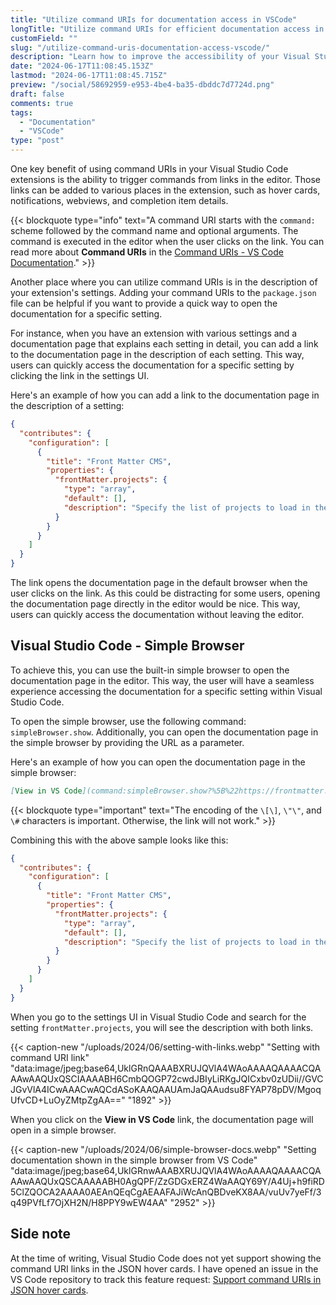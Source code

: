```yaml
---
title: "Utilize command URIs for documentation access in VSCode"
longTitle: "Utilize command URIs for efficient documentation access in Visual Studio Code"
customField: ""
slug: "/utilize-command-uris-documentation-access-vscode/"
description: "Learn how to improve the accessibility of your Visual Studio Code extensions by utilizing command URIs to open the documentation directly in the editor."
date: "2024-06-17T11:08:45.153Z"
lastmod: "2024-06-17T11:08:45.715Z"
preview: "/social/58692959-e953-4be4-ba35-dbddc7d7724d.png"
draft: false
comments: true
tags:
  - "Documentation"
  - "VSCode"
type: "post"
---
```


One key benefit of using command URIs in your Visual Studio Code extensions is the ability to trigger commands from links in the editor. Those links can be added to various places in the extension, such as hover cards, notifications, webviews, and completion item details.

{{< blockquote type="info" text="A command URI starts with the `command:` scheme followed by the command name and optional arguments. The command is executed in the editor when the user clicks on the link. You can read more about **Command URIs** in the [Command URIs - VS Code Documentation](https://code.visualstudio.com/api/extension-guides/command)." >}}

Another place where you can utilize command URIs is in the description of your extension's settings. Adding your command URIs to the `package.json` file can be helpful if you want to provide a quick way to open the documentation for a specific setting.

For instance, when you have an extension with various settings and a documentation page that explains each setting in detail, you can add a link to the documentation page in the description of each setting. This way, users can quickly access the documentation for a specific setting by clicking the link in the settings UI.

Here's an example of how you can add a link to the documentation page in the description of a setting:

```json 
{
  "contributes": {
    "configuration": [
      {
        "title": "Front Matter CMS",
        "properties": {
          "frontMatter.projects": {
            "type": "array",
            "default": [],
            "description": "Specify the list of projects to load in the Front Matter CMS. [Docs](https://frontmatter.codes/docs/settings/overview#frontmatter.projects)"
          }
        }
      }
    ]
  }
}
```

The link opens the documentation page in the default browser when the user clicks on the link. As this could be distracting for some users, opening the documentation page directly in the editor would be nice. This way, users can quickly access the documentation without leaving the editor.

## Visual Studio Code - Simple Browser

To achieve this, you can use the built-in simple browser to open the documentation page in the editor. This way, the user will have a seamless experience accessing the documentation for a specific setting within Visual Studio Code.

To open the simple browser, use the following command: `simpleBrowser.show`. Additionally, you can open the documentation page in the simple browser by providing the URL as a parameter.

Here's an example of how you can open the documentation page in the simple browser:

```markdown 
[View in VS Code](command:simpleBrowser.show?%5B%22https://frontmatter.codes/docs/settings/overview%23frontmatter.projects%22%5D)
```

{{< blockquote type="important" text="The encoding of the `\[\]`, `\"\"`, and `\#` characters is important. Otherwise, the link will not work." >}}

Combining this with the above sample looks like this:

```json 
{
  "contributes": {
    "configuration": [
      {
        "title": "Front Matter CMS",
        "properties": {
          "frontMatter.projects": {
            "type": "array",
            "default": [],
            "description": "Specify the list of projects to load in the Front Matter CMS. [Docs](https://frontmatter.codes/docs/settings/overview#frontmatter.projects) - [View in VS Code](command:simpleBrowser.show?%5B%22https://frontmatter.codes/docs/settings/overview%23frontmatter.projects%22%5D)"
          }
        }
      }
    ]
  }
}
```

When you go to the settings UI in Visual Studio Code and search for the setting `frontMatter.projects`, you will see the description with both links.

{{< caption-new "/uploads/2024/06/setting-with-links.webp" "Setting with command URI link"  "data:image/jpeg;base64,UklGRnQAAABXRUJQVlA4WAoAAAAQAAAACQAAAwAAQUxQSCIAAAABH6CmbQOGP72cwdJBIyLiRKgJQICxbv0zUDii//GVCJGvVlA4ICwAAACwAQCdASoKAAQAAUAmJaQAAudsu8FYAP78pDV/MgoqUfvCD+LuOyZMtpZgAA==" "1892" >}}

When you click on the **View in VS Code** link, the documentation page will open in a simple browser.

{{< caption-new "/uploads/2024/06/simple-browser-docs.webp" "Setting documentation shown in the simple browser from VS Code"  "data:image/jpeg;base64,UklGRnwAAABXRUJQVlA4WAoAAAAQAAAACQAAAwAAQUxQSCAAAAABH0AgQPF/ZzGDGxERZ4WaAAQY69Y/A4Uj+h9fiRD5ClZQOCA2AAAA0AEAnQEqCgAEAAFAJiWcAnQBDveKX8AA/vuUv7yeFf/3q49PVfLf7OjXH2N/H8PPY9wEW4AA" "2952" >}}

## Side note

At the time of writing, Visual Studio Code does not yet support showing the command URI links in the JSON hover cards. I have opened an issue in the VS Code repository to track this feature request: [Support command URIs in JSON hover cards](https://github.com/microsoft/vscode/issues/215941).

